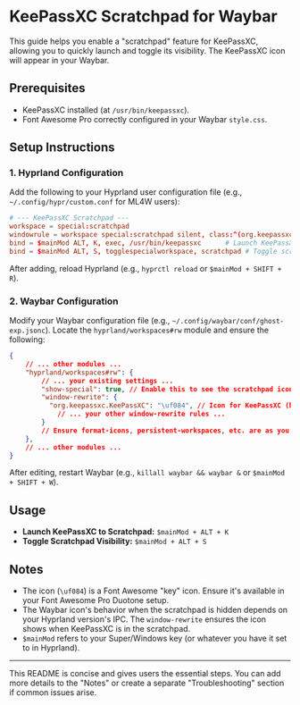 # KeePassXC Scratchpad for Waybar

This guide helps you enable a "scratchpad" feature for KeePassXC, allowing you to quickly launch and toggle its visibility. The KeePassXC icon will appear in your Waybar.

## Prerequisites

*   KeePassXC installed (at `/usr/bin/keepassxc`).
*   Font Awesome Pro correctly configured in your Waybar `style.css`.

## Setup Instructions

### 1. Hyprland Configuration

Add the following to your Hyprland user configuration file (e.g., `~/.config/hypr/custom.conf` for ML4W users):

```conf
# --- KeePassXC Scratchpad ---
workspace = special:scratchpad
windowrule = workspace special:scratchpad silent, class:^(org.keepassxc.KeePassXC)$
bind = $mainMod ALT, K, exec, /usr/bin/keepassxc      # Launch KeePassXC to scratchpad
bind = $mainMod ALT, S, togglespecialworkspace, scratchpad # Toggle scratchpad visibility
```

After adding, reload Hyprland (e.g., `hyprctl reload` or `$mainMod + SHIFT + R`).

### 2. Waybar Configuration

Modify your Waybar configuration file (e.g., `~/.config/waybar/conf/ghost-exp.jsonc`).
Locate the `hyprland/workspaces#rw` module and ensure the following:

```json
{
    // ... other modules ...
    "hyprland/workspaces#rw": {
        // ... your existing settings ...
        "show-special": true, // Enable this to see the scratchpad icon
        "window-rewrite": {
          "org.keepassxc.KeePassXC": "\uf084", // Icon for KeePassXC (key icon)
            // ... your other window-rewrite rules ...
        }
        // Ensure format-icons, persistent-workspaces, etc. are as you need them.
    },
    // ... other modules ...
}
```

After editing, restart Waybar (e.g., `killall waybar && waybar &` or `$mainMod + SHIFT + W`).

## Usage

*   **Launch KeePassXC to Scratchpad:** `$mainMod + ALT + K`
*   **Toggle Scratchpad Visibility:** `$mainMod + ALT + S`

## Notes

*   The icon (`\uf084`) is a Font Awesome "key" icon. Ensure it's available in your Font Awesome Pro Duotone setup.
*   The Waybar icon's behavior when the scratchpad is hidden depends on your Hyprland version's IPC. The `window-rewrite` ensures the icon shows when KeePassXC is in the scratchpad.
*   `$mainMod` refers to your Super/Windows key (or whatever you have it set to in Hyprland).

---

This README is concise and gives users the essential steps. You can add more details to the "Notes" or create a separate "Troubleshooting" section if common issues arise.

